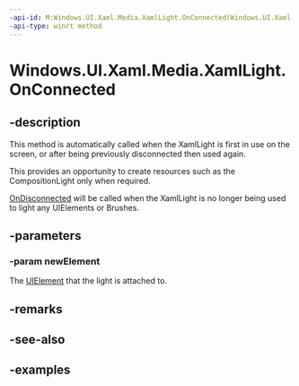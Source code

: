 ```yaml
---
-api-id: M:Windows.UI.Xaml.Media.XamlLight.OnConnected(Windows.UI.Xaml.UIElement)
-api-type: winrt method
---
```


<!-- Method syntax.
virtual protected void XamlLight.OnConnected(UIElement newElement)
-->

# Windows.UI.Xaml.Media.XamlLight.OnConnected


## -description

This method is automatically called when the XamlLight is first in use on the screen, or after being previously disconnected then used again.

This provides an opportunity to create resources such as the CompositionLight only when required.

[OnDisconnected](xamllight_ondisconnected_213178242.md) will be called when the XamlLight is no longer being used to light any UIElements or Brushes.

## -parameters

### -param newElement

The [UIElement](https://docs.microsoft.com/uwp/api/Windows.UI.Xaml.UIElement) that the light is attached to.

## -remarks

## -see-also

## -examples

